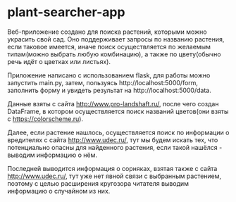 # plant-searcher-app


Веб-приложение создано для поиска растений, которыми можно украсить свой сад.
Оно поддерживает запросы по названию растения, если таковое имеется, иначе поиск осуществляется по 
желаемым типам(можно выбрать любую комбинацию), а также по цвету(обычно речь идёт о цветках или листьях).

Приложение написано с использованием flask, для работы можно запустить main.py, затем, пользуясь 
http://localhost:5000/form, заполнить форму и увидеть результат на http://localhost:5000/data.

Данные взяты с сайта http://www.pro-landshaft.ru/, после чего создан DataFrame, в котором 
осуществляется поиск названий цветов(они взяты с https://colorscheme.ru).

Далее, если растение нашлось, осуществляется поиск по информации о вредителях с сайта http://www.udec.ru/,
тут мы будем искать тех, что потенциально опасны для найденного растения, если такой нашёлся - выводим 
информацию о нём.

Последней выводится информация о сорняках, взятая также с сайта http://www.udec.ru/, тут уже нет явной связи 
с выбранным растением, поэтому с целью расширения кругозора читателя выводим информацию о случайном из них.
